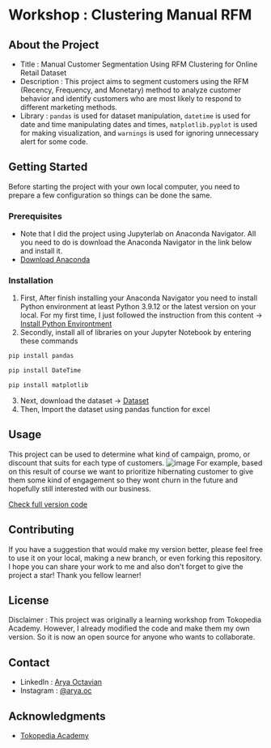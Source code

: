 # Workshop : Clustering Manual RFM

## About the Project

* Title : Manual Customer Segmentation Using RFM Clustering for Online Retail Dataset
* Description : This project aims to segment customers using the RFM (Recency, Frequency, and Monetary) method to analyze customer behavior and identify customers who are most likely to respond to different marketing methods.
* Library : `pandas` is used for dataset manipulation, `datetime` is used for date and time manipulating dates and times, `matplotlib.pyplot` is used for making visualization, and `warnings` is used for ignoring unnecessary alert for some code.

## Getting Started
Before starting the project with your own local computer, you need to prepare a few configuration so things can be done the same.

### Prerequisites
* Note that I did the project using Jupyterlab on Anaconda Navigator. All you need to do is download the Anaconda Navigator in the link below and install it.
* [Download Anaconda](https://www.anaconda.com/products/distribution)
 
### Installation
1. First, After finish installing your Anaconda Navigator you need to install Python environment at least Python 3.9.12 or the latest version on your local. For my first time, I just followed the instruction from this content → [Install Python Environtment](https://www.youtube.com/watch?v=5mDYijMfSzs) 
2. Secondly, install all of libraries on your Jupyter Notebook by entering these commands
```sh
pip install pandas
```
```sh
pip install DateTime
```
```sh
pip install matplotlib
```
3. Next, download the dataset → [Dataset](https://github.com/aryaoctav/Workshop_Manual-RFM-Clustering/blob/main/Online%20Retail.xlsx)
4. Then, Import the dataset using pandas function for excel

## Usage
This project can be used to determine what kind of campaign, promo, or discount that suits for each type of customers.
![image](https://user-images.githubusercontent.com/105413896/208016762-2f59e0e3-e7dc-433f-9560-c9040e91e236.png)
For example, based on this result of course we want to prioritize hibernating customer to give them some kind of engagement so they wont churn in the future and hopefully still interested with our business.

[Check full version code](https://github.com/aryaoctav/Workshop_Manual-RFM-Clustering/blob/main/RFM%20Workshop_Arya.ipynb)

## Contributing

If you have a suggestion that would make my version better, please feel free to use it on your local, making a new branch, or even forking this repository. I hope you can share your work to me and also don't forget to give the project a star! Thank you fellow learner!

## License

Disclaimer : This project was originally a learning workshop from Tokopedia Academy. However, I already modified the code and make them my own version. So it is now an open source for anyone who wants to collaborate.

## Contact
* LinkedIn : [Arya Octavian](https://www.linkedin.com/in/arya-octavian/)
* Instagram : [@arya.oc](https://www.instagram.com/arya.oc/?hl=id)

## Acknowledgments
* [Tokopedia Academy](https://academy.tokopedia.com/)
